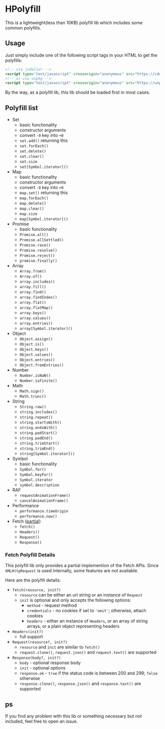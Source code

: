 # HPolyfill

This is a lightweight(less than 10KB) polyfill lib which includes some common polyfills.

## Usage

Just simply include one of the following script tags in your HTML to get the polyfills:

```html
<!-- via jsdelivr -->
<script type="text/javascript" crossorigin="anonymous" src="https://cdn.jsdelivr.net/npm/hpolyfill@latest/dist/index.js"></script>
<!-- or via unpkg -->
<script type="text/javascript" crossorigin="anonymous" src="https://unpkg.com/hpolyfill@latest/dist/index.js"></script>
```

By the way, as a polyfill lib, this lib should be loaded first in most cases.

## Polyfill list

- Set
    - basic functionality
    - constructor arguments
    - convert `-0` key into `+0`
    - `set.add()` returning this
    - `set.forEach()`
    - `set.delete()`
    - `set.clear()`
    - `set.size`
    - `set[Symbol.iterator]()`
- Map
    - basic functionality
    - constructor arguments
    - convert `-0` key into `+0`
    - `map.set()` returning this
    - `map.forEach()`
    - `map.delete()`
    - `map.clear()`
    - `map.size`
    - `map[Symbol.iterator]()`
- Promise
    - basic functionality
    - `Promise.all()`
    - `Promise.allSettled()`
    - `Promise.race()`
    - `Promise.resolve()`
    - `Promise.reject()`
    - `promise.finally()`
- Array
    - `Array.from()`
    - `Array.of()`
    - `array.includes()`
    - `array.fill()`
    - `array.find()`
    - `array.findIndex()`
    - `array.flat()`
    - `array.flatMap()`
    - `array.keys()`
    - `array.values()`
    - `array.entries()`
    - `array[Symbol.iterator]()`
- Object
    - `Object.assign()`
    - `Object.is()`
    - `Object.keys()`
    - `Object.values()`
    - `Object.entries()`
    - `Object.fromEntries()`
- Number
    - `Number.isNaN()`
    - `Number.isFinite()`
- Math
    - `Math.sign()`
    - `Math.trunc()`
- String
    - `String.raw()`
    - `string.includes()`
    - `string.repeat()`
    - `string.startsWith()`
    - `string.endsWith()`
    - `string.padStart()`
    - `string.padEnd()`
    - `string.trimStart()`
    - `string.trimEnd()`
    - `string[Symbol.iterator]()`
- Symbol
    - basic functionality
    - `Symbol.for()`
    - `Symbol.keyFor()`
    - `Symbol.iterator`
    - `symbol.description`
- RAF
    - `requestAnimationFrame()`
    - `cancelAnimationFrame()`
- Performance
    - `performance.timeOrigin`
    - `performance.now()`
- Fetch ([partial](#fetch-polyfill-details))
    - `fetch()`
    - `Headers()`
    - `Request()`
    - `Response()`

### Fetch Polyfill Details

This polyfill lib only provides a partial implemention of the Fetch APIs. Since `XMLHttpRequest` is used internally, some features are not available.

Here are the polyfill details:

- `fetch(resource, init?)`
    - `resource` can be either an url string or an instance of `Request`
    - `init` is optional and only accepts the following options:
        - `method` - request method
        - `credentials` - no cookies if set to `'omit'`; otherwise, attach cookies
        - `headers` - either an instance of `Headers`, or an array of string arrays, or a plain object representing headers
- `Headers(init?)`
    - full support
- `Request(resource?, init?)`
    - `resource` and `init` are similar to `fetch()`
    - `request.clone()`, `request.json()` and `request.text()` are supported
- `Response(body?, init?)`
    - `body` - optional response body
    - `init` - optional options
    - `response.ok` - `true` if the status code is between 200 and 299; `false` otherwise
    - `response.clone()`, `response.json()` and `response.text()` are supported

## ps

If you find any problem with this lib or something necessary but not included, feel free to open an issue.
